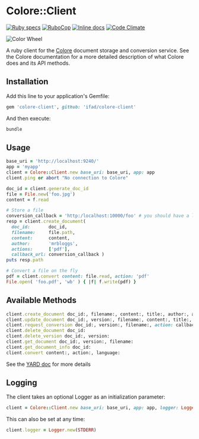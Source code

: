 # Colore::Client

[![Ruby specs](https://github.com/ifad/colore-client/actions/workflows/ruby.yml/badge.svg)](https://github.com/ifad/colore-client/actions/workflows/ruby.yml)
[![RuboCop](https://github.com/ifad/colore-client/actions/workflows/rubocop.yml/badge.svg)](https://github.com/ifad/colore-client/actions/workflows/rubocop.yml)
[![Inline docs](https://inch-ci.org/github/ifad/colore-client.svg?branch=master)](https://inch-ci.org/github/ifad/colore-client)
[![Code Climate](https://codeclimate.com/github/ifad/colore-client/badges/gpa.svg)](https://codeclimate.com/github/ifad/colore-client)

![Color Wheel](https://upload.wikimedia.org/wikipedia/commons/thumb/3/38/BYR_color_wheel.svg/480px-BYR_color_wheel.svg.png)

A ruby client for the [Colore](https://github.com/ifad/colore) document storage
and conversion service. See the Colore documentation for a more detailed
description of what Colore does and its API methods.

## Installation

Add this line to your application's Gemfile:

```ruby
gem 'colore-client', github: 'ifad/colore-client'
```

And then execute:

```ruby
bundle
```


## Usage

```ruby
base_uri = 'http://localhost:9240/'
app = 'myapp'
client = Colore::Client.new base_uri: base_uri, app: app
client.ping or abort "No connection to Colore"

doc_id = client.generate_doc_id
file = File.new('foo.jpg')
content = f.read

# Store a file
conversion_callback = 'http:/localhost:10000/foo' # you should have a listener on this port
resp = client.create_document(
  doc_id:       doc_id,
  filename:     file.path,
  content:      content,
  author:       'mrbloggs',
  actions:      ['pdf'],
  callback_url: conversion_callback )
puts resp.path

# Convert a file on the fly
pdf = client.convert content: file.read, action: 'pdf'
File.open( 'foo.pdf', 'wb' ) { |f| f.write(pdf) }
```


## Available Methods

```ruby
client.create_document doc_id:, filename:, content:, title:, author:, actions:[], callback_url
client.update_document doc_id:, version:, filename:, content:, title:, author:, actions:[], callback_url:
client.request_conversion doc_id:, version:, filename:, action: callback_url:
client.delete_document doc_id:
client.delete_version doc_id:, version:
client.get_document doc_id:, version:, filename:
client.get_document_info doc_id:
client.convert content:, action:, language:
```

See the [YARD doc](https://www.rubydoc.info/github/ifad/colore-client) for more details


## Logging

The client takes an optional Logger as an initialization parameter:

```ruby
client = Colore::Client.new base_uri: base_uri, app: app, logger: Logger.new(STDOUT)
```

This can also be set at any time:

```ruby
client.logger = Logger.new(STDERR)
```
